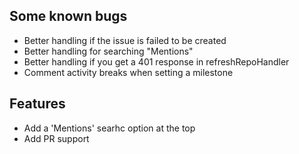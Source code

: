 ## Some known bugs

- Better handling if the issue is failed to be created
- Better handling for searching "Mentions" 
- Better handling if you get a 401 response in refreshRepoHandler
- Comment activity breaks when setting a milestone

## Features

- Add a 'Mentions' searhc option at the top
- Add PR support
